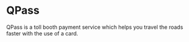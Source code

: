 # QPass
QPass is a toll booth payment service which helps you travel the roads faster with the use of a card.
